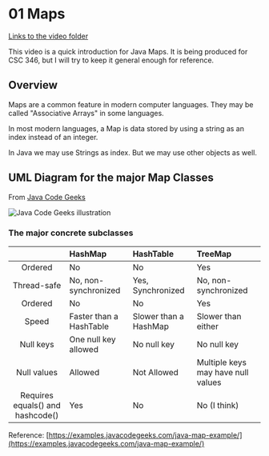 # 01 Maps

[Links to the video folder](https://mwsu.hosted.panopto.com/Panopto/Pages/Sessions/List.aspx?folderID=d3ef0ce2-7959-429b-ad65-ae49006320c1)


This video is a quick introduction for Java Maps.  It is being produced for CSC 346, but I will try
to keep it general enough for reference.

## Overview

Maps are a common feature in modern computer languages.  They may be called "Associative Arrays" in some languages.

In most modern languages, a Map is data stored by using a string as an index instead of an integer.

In Java we may use Strings as index.  But we may use other objects as well.

## UML Diagram for the major Map Classes
From [Java Code Geeks](https://examples.javacodegeeks.com/wp-content/uploads/2019/07/javamap.jpg.webp)

![Java Code Geeks illustration](https://examples.javacodegeeks.com/wp-content/uploads/2019/07/javamap.jpg.webp)

### The major concrete subclasses

&nbsp;|**HashMap**|**HashTable**|**TreeMap**
:---:|:---|:---|:---
Ordered|No|No|Yes
Thread-safe|No, non-synchronized|Yes, Synchronized|No, non-synchronized
Ordered|No|No|Yes
Speed| Faster than a HashTable|Slower than a HashMap|Slower than either
Null keys|One null key allowed|No null key|No null key
Null values|Allowed|Not Allowed|Multiple keys may have null values
Requires<br>equals() and hashcode()|Yes|No|No (I think)

Reference: [https://examples.javacodegeeks.com/java-map-example/](https://examples.javacodegeeks.com/java-map-example/)